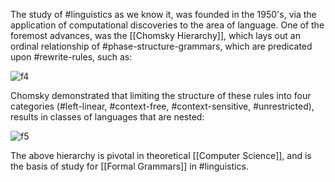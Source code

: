 The study of #linguistics as we know it, was founded in the 1950's, via the application of computational discoveries to the area of language.
One of the foremost advances, was the [[Chomsky Hierarchy]], which lays out an ordinal relationship of #phase-structure-grammars, which are predicated upon #rewrite-rules, such as: 

![f4]

Chomsky demonstrated that limiting the structure of these rules into four categories (#left-linear, #context-free, #context-sensitive, #unrestricted), results in classes of languages that are nested: 

![f5]

The above hierarchy is pivotal in theoretical [[Computer Science]], and is the basis of study for [[Formal Grammars]] in #linguistics. 

[f4]: http://chart.apis.google.com/chart?cht=tx&chl=\huge{S->\text{NP}\;\text{VP}}

[f5]: http://chart.apis.google.com/chart?cht=tx&chl=\huge{{\ell_{LL}\;\sub\\;ell_{CF}\sub\ell_{CS}\ell_{UR}}}
